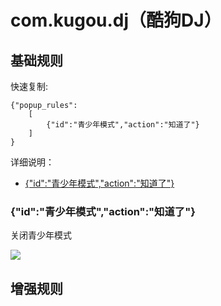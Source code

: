 # com.kugou.dj（酷狗DJ）

## 基础规则

快速复制:
```
{"popup_rules":
    [
        {"id":"青少年模式","action":"知道了"}
    ]
}
```
详细说明：
- [{"id":"青少年模式","action":"知道了"}](#id青少年模式action知道了)

### {"id":"青少年模式","action":"知道了"}
关闭青少年模式

![](./assets/青少年模式.jpg)


## 增强规则
